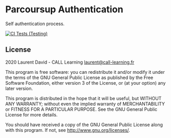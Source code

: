 # Parcoursup Authentication #

Self authentication process.

[![CI Tests (Testing)](https://github.com/call-learning/moodle-auth_psup/actions/workflows/ci.yml/badge.svg?branch=MOODLE_401_STABLE)](https://github.com/call-learning/moodle-auth_psup/actions/workflows/ci.yml)

## License ##

2020 Laurent David - CALL Learning <laurent@call-learning.fr>

This program is free software: you can redistribute it and/or modify it under
the terms of the GNU General Public License as published by the Free Software
Foundation, either version 3 of the License, or (at your option) any later
version.

This program is distributed in the hope that it will be useful, but WITHOUT ANY
WARRANTY; without even the implied warranty of MERCHANTABILITY or FITNESS FOR A
PARTICULAR PURPOSE.  See the GNU General Public License for more details.

You should have received a copy of the GNU General Public License along with
this program.  If not, see <http://www.gnu.org/licenses/>.
